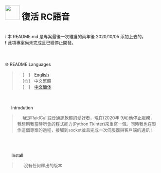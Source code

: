 # <img src="https://media.discordapp.net/attachments/879008540839256134/995393684776439808/unknown.png" width=48> **復活 RC語音**
<br>
❕ 本 README.md 是專案最後一次維護的兩年後 2020/10/05 添加上去的。<br>
❗ 此項專案尚未完成且已經停止開發。<br>
<br>
&nbsp;

🌐 README Languages
>&emsp;&nbsp;[　]　[English](https://github.com/mcg25035/Raidcall-Revive/blob/master/README.md)<br>
&emsp;&nbsp;[⚝]　中文繁體<br>
&emsp;&nbsp;[　]　[中文簡体](https://github.com/mcg25035/Raidcall-Revive/blob/master/README/README_SC.md)

<br><br>
<img src="https://media.discordapp.net/attachments/763787703958372402/992695856492982352/unknown.png" width=16> Introdution

>&emsp;&nbsp;我是RaidCall語音通訊軟體的愛好者，現在(2020年 9月)他停止服務，我想用我當時所會的程式能力(Python Tkinter)來重寫一個。同時我也在製作這個專案的過程，接觸到socket並且完成一次伺服器與客戶端的通訊！

<br><br>

<img src="https://cdn.discordapp.com/attachments/763787703958372402/992716242706255932/unknown.png" width=17> Install

>&emsp;&nbsp; 沒有任何釋出的版本




 
